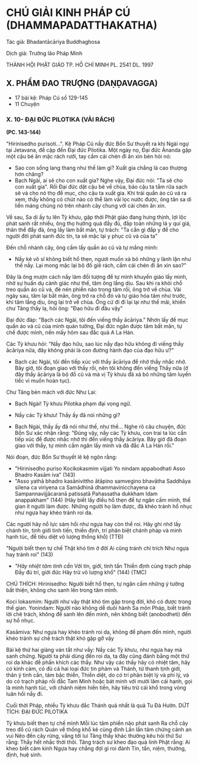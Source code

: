 # CHÚ GIẢI KINH PHÁP CÚ (DHAMMAPADATTHAKATHA)

Tác giả: Bhadantācāriya Buddhaghosa

Dịch giả: Trưởng lão Pháp Minh

THÀNH HỘI PHẬT GIÁO TP. HỒ CHÍ MINH
PL. 2541 DL. 1997

## X. PHẨM ĐAO TRƯỢNG (DAṆḌAVAGGA)

- 17 bài kệ: Pháp Cú số 129-145
- 11 Chuyện

### X. 10- ĐẠI ĐỨC PILOTIKA (VẢI RÁCH)

**(PC. 143-144)**

"Hirinisedho purisoti...".
Kệ Pháp Cú nầy đức Bổn Sư thuyết ra khi Ngài ngự tại Jetavana, đề cập đến Đại đức Pilotika.
Một ngày nọ, Đại đức Ānanda gặp một cậu bé ăn mặc rách rưới, tay cầm cái chén đi ăn xin bèn hỏi nó:

- Sao con sống lang thang như thế làm gì? Xuất gia chẳng là cao thượng hơn chăng?
- Bạch Ngài, ai sẽ cho con xuất gia?
  Nghe vậy, Đại đức nói: "Ta sẽ cho con xuất gia". Rồi Đại đức dặt cậu bé về chùa, bảo cậu ta tắm rữa sạch sẽ và cho nó thọ đề mục, cho cậu ta xuất gia. Khi trải quần áo cũ vá ra xem, thấy không có chút nào có thể làm vải lọc nước được, ông tân sa di liền máng chúng nó trên nhánh cây chung với cái chén ăn xin.

Về sau, Sa di ấy tu lên Tỳ khưu, gặp thời Phật giáo đang hưng thịnh, lợi lộc phát sanh rất nhiều, ông thọ hưởng quá đầy đủ, đắp toàn những lá y quí giá, thân thể đẩy đà, ông lấy làm bất mãn, tự trách: "Ta cần gì đắp y để cho người đời phát sanh đức tín, ta sẽ mặc lại y phục cũ vá của ta"

Đến chỗ nhánh cây, ông cầm lấy quần áo cũ và tự mắng mình:

- Nầy kẻ vô sĩ không biết hổ thẹn, ngươi muốn xả bỏ những y lành lặn như thế nầy. Lại mong mặc lại bộ đồ giẽ rách, cầm cái chén đi ăn xin sao?"

Đây là ông mượn cách nầy làm đối tượng để tự mình khuyến giáo lấy mình, nhờ sự huấn dụ cảnh giác như thế, tâm ông lắng dịu. Sau khi ra khỏi chỗ treo quần áo cũ vá, đè nén phiền não trong tâm rồi, ông trở về chùa. Vài ngày sau, tâm lại bất mãn, ông trở ra chỗ đó và tự giáo hóa tâm như trước, khi tâm lắng dịu, ông lại trở về chùa. Ông cứ đi đi lại lại như thế mãi, khiến chư Tăng thấy lạ, hỏi ông: "Đạo hữu đi đâu vậy"

Đại đức đáp: "Bạch các Ngài, tôi đến viếng thầy ācāriya." Nhơn lấy đề mục quần áo vá cũ của mình quán tưởng, Đại đức ngăn được tâm bất mãn, tự chế được mình, nến mấy hôm sau đắc quả A La
Hán.

Các Tỳ khưu hỏi: "Nầy đạo hữu, sao lúc nầy đạo hữu không đi viếng thầy ācāriya nữa, đây không phải là con đường hành đạo của đạo hữu ư?"

- Bạch các Ngài, tôi đến tiếp xúc với thầy ācāriya để nhờ thầy nhắc nhở. Bây giờ, tôi đoạn giao với thầy rồi, nên tôi không đến viếng Thầy nữa (ở đây thầy ācāriya là bộ đồ cũ vá mà vị Tỳ khưu đã xả bỏ những tâm luyến tiếc vì muốn hoàn tục).

Chư Tăng bèn mách với đức Như Lai:

- Bạch Ngài! Tỳ khưu Pilotika phạm đại vọng ngữ.

- Nầy các Tỳ khưu! Thầy ấy đã nói những gì?

- Bạch Ngài, thầy ấy đã nói như thế, như thế...
  Nghe rõ câu chuyện, đức Bổn Sư xác nhận rằng: "Đúng vậy, nầy các Tỳ khưu, con trai ta lúc cần tiếp xúc để được nhắc nhở thì đến viếng thầy ācāriya. Bây giờ đã đoạn giao với thầy, tự mình cấm ngăn lấy mình và đã đắc A La Hán rồi."

Nói đoạn, đức Bổn Sư thuyết lê kệ ngôn rằng:

- "Hirinisedho puriso
  Kocikokasmim vijjati
  Yo nindam appabodhati
  Asso Bhadro Kasām iva" (143)
- "Asso yathā bhadro kasānivittho ātāpino samvegino bhavātha
  Saddhāya sīlena ca viriyena ca
  Samādhinā dhammavinicchayena ca
  Sampannavijjācaranā patissatā
  Pahassatha dukkham
  Idam anappakham" (144) (Hãy biết lấy điều hổ thẹn để tự ngăn cấm mình, thế gian ít người làm được. Những người họ làm được, đã khéo tránh hổ nhục như ngựa hay khéo tránh roi da.

Các người hãy nổ lực sám hối như ngựa hay còn thể roi. Hãy ghi nhớ lấy chánh tín, tịnh giới tinh tiến, thiền định, trí phân biệt chánh pháp và minh hạnh túc, để tiêu diệt vô lượng thống khổ) (TTĐ)

"Người biết thẹn tự chế
Thật khó tìm ở đời
Ai cũng tránh chỉ trích
Như ngựa hay tránh roi" (143)

- _"Hãy nhiệt tâm tinh cần_
  Với tín, giới, tinh tấn
  Thiền định cùng trạch pháp Đầy đủ trí, giới đức
  Hãy trừ vô lượng khổ" (144) (TMC)

CHÚ THÍCH:
Hirinisedho: Người biết hổ thẹn, tự ngăn cấm những ý tưởng bất thiện, không cho sanh lên trong tâm mình.

Koci lokasmim: Người như vậy thật khó tìm gặp trong đời, khó có được trong thế gian.
Yonindam: Người nào không dễ duôi hành Sa môn Pháp, biết tránh lời chê trách, không để sanh lên đến mình, nên không biết (anobodheti) đến sự hổ nhục.

Kasāmiva: Như ngựa hay khéo tránh roi da, không để phạm đến mình, người khéo tránh sự chê trách thật khó gặp gỡ vậy

Bài kệ thứ hai giảng ván tắt như vầy: Nầy các Tỳ khưu, như ngựa hay mà sanh chứng. Người ta phải dùng đến roi da, ta đây cũng đánh bằng một thứ roi da khác để phấn khích các thầy. Như vậy các thầy hãy có nhiệt tâm, hãy có kinh cảm, có đủ cả hai loại đức tin phàm và Thánh, tứ thanh tịnh giới, thân ý tinh cần, tám bậc thiền, Thiền diệt, do có trí phân biệt lý và phi lý, và do có trạch pháp rồi đắc Tam Minh hoặc bát minh với mười lăm cái hạnh, gọi là minh hạnh túc, với chánh niệm hiền tiền, hãy tiêu trừ cái khổ trong vòng luân hồi nầy đi.

Cuối thời Pháp, nhiều Tỳ khưu đắc Thánh quả nhất là quả Tu Đà Hườn.
DỨT TÍCH: ĐẠI ĐỨC PILOTIKA

Tỳ khưu biết thẹn tự chế mình
Mỗi lúc tâm phiền não phát sanh
Ra chỗ cây treo đồ cũ rách
Quán về thống khổ kẻ cùng đinh
Lần lần tâm chứng cảnh an vui
Nẽo đến cây rừng, vắng tới lui
Tăng thấy khác thường kêu hỏi thử
Sư rằng: Thầy hết nhắc thời thôi.
Tăng trách sư kheo đạo quả linh
Phật rằng: Ai kheo biết cảm kinh
Ngựa hay chẳng đợi gì roi đánh
Tín, tấn, niệm, thường, định, huệ sinh.
